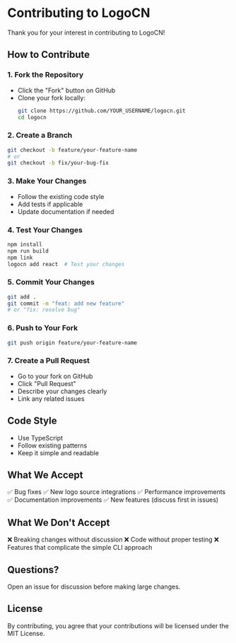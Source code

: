 # Contributing to LogoCN

Thank you for your interest in contributing to LogoCN! 

## How to Contribute

### 1. Fork the Repository
- Click the "Fork" button on GitHub
- Clone your fork locally:
  ```bash
  git clone https://github.com/YOUR_USERNAME/logocn.git
  cd logocn
  ```

### 2. Create a Branch
```bash
git checkout -b feature/your-feature-name
# or
git checkout -b fix/your-bug-fix
```

### 3. Make Your Changes
- Follow the existing code style
- Add tests if applicable
- Update documentation if needed

### 4. Test Your Changes
```bash
npm install
npm run build
npm link
logocn add react  # Test your changes
```

### 5. Commit Your Changes
```bash
git add .
git commit -m "feat: add new feature" 
# or "fix: resolve bug"
```

### 6. Push to Your Fork
```bash
git push origin feature/your-feature-name
```

### 7. Create a Pull Request
- Go to your fork on GitHub
- Click "Pull Request"
- Describe your changes clearly
- Link any related issues

## Code Style

- Use TypeScript
- Follow existing patterns
- Keep it simple and readable

## What We Accept

✅ Bug fixes
✅ New logo source integrations
✅ Performance improvements
✅ Documentation improvements
✅ New features (discuss first in issues)

## What We Don't Accept

❌ Breaking changes without discussion
❌ Code without proper testing
❌ Features that complicate the simple CLI approach

## Questions?

Open an issue for discussion before making large changes.

## License

By contributing, you agree that your contributions will be licensed under the MIT License.
